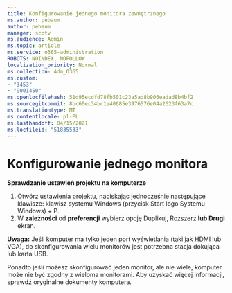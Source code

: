 ```yaml
---
title: Konfigurowanie jednego monitora zewnętrznego
ms.author: pebaum
author: pebaum
manager: scotv
ms.audience: Admin
ms.topic: article
ms.service: o365-administration
ROBOTS: NOINDEX, NOFOLLOW
localization_priority: Normal
ms.collection: Adm_O365
ms.custom:
- "3453"
- "9001450"
ms.openlocfilehash: 51d95ecdfd78fb501c23a5ad8b906eadad8b4bf2
ms.sourcegitcommit: 8bc60ec34bc1e40685e3976576e04a2623f63a7c
ms.translationtype: MT
ms.contentlocale: pl-PL
ms.lasthandoff: 04/15/2021
ms.locfileid: "51835533"
---
```

# <a name="set-up-one-monitor"></a>Konfigurowanie jednego monitora

**Sprawdzanie ustawień projektu na komputerze**

1. Otwórz ustawienia projektu, naciskając jednocześnie następujące klawisze: klawisz systemu Windows (przycisk Start logo Systemu Windows) + P.
2. W **zależności** od **preferencji** wybierz opcję Duplikuj, Rozszerz **lub Drugi** ekran.

**Uwaga:** Jeśli komputer ma tylko jeden port wyświetlania (taki jak HDMI lub VGA), do skonfigurowania wielu monitorów jest potrzebna stacja dokująca lub karta USB.

Ponadto jeśli możesz skonfigurować jeden monitor, ale nie wiele, komputer może nie być zgodny z wieloma monitorami. Aby uzyskać więcej informacji, sprawdź oryginalne dokumenty komputera.